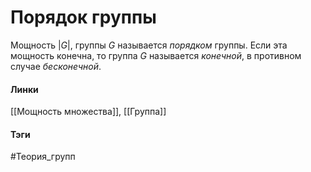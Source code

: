# Порядок группы
Мощность $|G|$, группы $G$ называется *порядком* группы. Если эта мощность конечна, то группа $G$ называется *конечной*, в противном случае *бесконечной*.

#### Линки
[[Мощность множества]],
[[Группа]]
#### Тэги 
 #Теория_групп 
